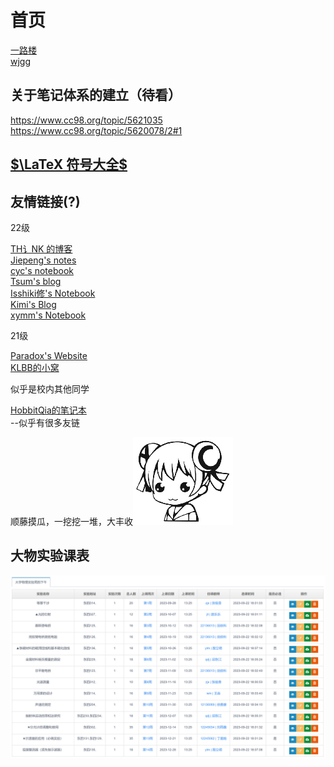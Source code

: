 # 首页

[一路楼](https://www.cc98.org/topic/5396314)  
[wjgg](https://github.com/lhmd/ZJU-course/tree/master)
## 关于笔记体系的建立（待看）
<https://www.cc98.org/topic/5621035>  
<https://www.cc98.org/topic/5620078/2#1>

## [$\LaTeX 符号大全$](https://blog.csdn.net/YEN_CSDN/article/details/79966985?ops_request_misc=%257B%2522request%255Fid%2522%253A%2522169554086116800185822502%2522%252C%2522scm%2522%253A%252220140713.130102334..%2522%257D&request_id=169554086116800185822502&biz_id=0&utm_medium=distribute.pc_search_result.none-task-blog-2~all~top_positive~default-1-79966985-null-null.142^v94^chatsearchT3_1&utm_term=latex%E7%AC%A6%E5%8F%B7&spm=1018.2226.3001.4187)

## 友情链接(?) 
22级

[TH讠NK 的博客](https://www.luogu.com.cn/blog/chen031029/)  
[Jiepeng's notes](https://jiepenglab.github.io/notebook/)  
[cyc's notebook](https://cyc-987.github.io/)  
[Tsum's blog](https://tsumgo.github.io/)  
[Isshiki修's Notebook](https://note.isshikih.top/)  
[Kimi's Blog](https://1kilometre.github.io/)  
[xymm's Notebook](https://xymmsnotebook.gitbook.io/noteofxymm/)  

21级

[Paradox's Website](https://zju-paradox.top/)  
[KLBB的小窝](https://zjuklbb.top/)  

似乎是校内其他同学

[HobbitQia的笔记本](https://note.hobbitqia.cc/)  
[](https://note.bowling233.top/)--似乎有很多友链

顺藤摸瓜，一挖挖一堆，大丰收![ac06](.\AC娘表情包\ac06.gif)

## 大物实验课表
![大物实验课表](.\大物实验课表.png)